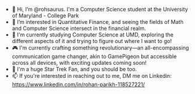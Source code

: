 - 👋 Hi, I’m @rohsaurus. I'm a Computer Science student at the University of Maryland - College Park
- 👀 I’m interested in Quantitative Finance, and seeing the fields of Math and Computer Science intersect in the financial realm.
- 🌱 I'm currently studying Computer Science at UMD, exploring the different aspects of it and trying to figure out where I want to go!
- 🎮 I'm currently crafting something revolutionary—an all-encompassing communication game changer, akin to GamePigeon but accessible across all devices, with exciting updates coming soon!
- 🔭 I'm a huge Star Trek Fan, and you should be too.
- 📫 If you're interested in reaching out to me, DM me on Linkedin: https://www.linkedin.com/in/rohan-parikh-118527221/




<!---
rohsaurus/rohsaurus is a ✨ special ✨ repository because its `README.md` (this file) appears on your GitHub profile.
You can click the Preview link to take a look at your changes.
--->
